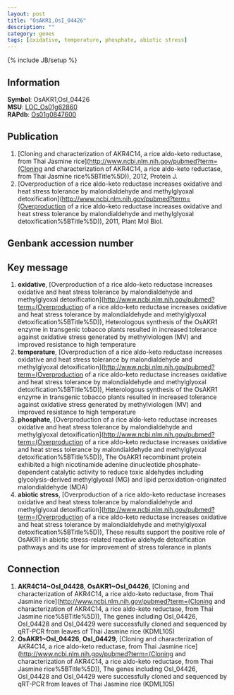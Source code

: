 ```yaml
---
layout: post
title: "OsAKR1,OsI_04426"
description: ""
category: genes
tags: [oxidative, temperature, phosphate, abiotic stress]
---
```

{% include JB/setup %}

## Information
__Symbol__: OsAKR1,OsI_04426  
__MSU__: [LOC_Os01g62860](http://rice.plantbiology.msu.edu/cgi-bin/ORF_infopage.cgi?orf=LOC_Os01g62860)  
__RAPdb__: [Os01g0847600](http://rapdb.dna.affrc.go.jp/viewer/gbrowse_details/irgsp1?name=Os01g0847600)  

## Publication
1. [Cloning and characterization of AKR4C14, a rice aldo-keto reductase, from Thai Jasmine rice](http://www.ncbi.nlm.nih.gov/pubmed?term=(Cloning and characterization of AKR4C14, a rice aldo-keto reductase, from Thai Jasmine rice%5BTitle%5D)), 2012, Protein J.
2. [Overproduction of a rice aldo-keto reductase increases oxidative and heat stress tolerance by malondialdehyde and methylglyoxal detoxification](http://www.ncbi.nlm.nih.gov/pubmed?term=(Overproduction of a rice aldo-keto reductase increases oxidative and heat stress tolerance by malondialdehyde and methylglyoxal detoxification%5BTitle%5D)), 2011, Plant Mol Biol.

## Genbank accession number

## Key message
1. __oxidative__, [Overproduction of a rice aldo-keto reductase increases oxidative and heat stress tolerance by malondialdehyde and methylglyoxal detoxification](http://www.ncbi.nlm.nih.gov/pubmed?term=(Overproduction of a rice aldo-keto reductase increases oxidative and heat stress tolerance by malondialdehyde and methylglyoxal detoxification%5BTitle%5D)),  Heterologous synthesis of the OsAKR1 enzyme in transgenic tobacco plants resulted in increased tolerance against oxidative stress generated by methylviologen (MV) and improved resistance to high temperature
2. __temperature__, [Overproduction of a rice aldo-keto reductase increases oxidative and heat stress tolerance by malondialdehyde and methylglyoxal detoxification](http://www.ncbi.nlm.nih.gov/pubmed?term=(Overproduction of a rice aldo-keto reductase increases oxidative and heat stress tolerance by malondialdehyde and methylglyoxal detoxification%5BTitle%5D)),  Heterologous synthesis of the OsAKR1 enzyme in transgenic tobacco plants resulted in increased tolerance against oxidative stress generated by methylviologen (MV) and improved resistance to high temperature
3. __phosphate__, [Overproduction of a rice aldo-keto reductase increases oxidative and heat stress tolerance by malondialdehyde and methylglyoxal detoxification](http://www.ncbi.nlm.nih.gov/pubmed?term=(Overproduction of a rice aldo-keto reductase increases oxidative and heat stress tolerance by malondialdehyde and methylglyoxal detoxification%5BTitle%5D)),  The OsAKR1 recombinant protein exhibited a high nicotinamide adenine dinucleotide phosphate-dependent catalytic activity to reduce toxic aldehydes including glycolysis-derived methylglyoxal (MG) and lipid peroxidation-originated malondialdehyde (MDA)
4. __abiotic stress__, [Overproduction of a rice aldo-keto reductase increases oxidative and heat stress tolerance by malondialdehyde and methylglyoxal detoxification](http://www.ncbi.nlm.nih.gov/pubmed?term=(Overproduction of a rice aldo-keto reductase increases oxidative and heat stress tolerance by malondialdehyde and methylglyoxal detoxification%5BTitle%5D)),  These results support the positive role of OsAKR1 in abiotic stress-related reactive aldehyde detoxification pathways and its use for improvement of stress tolerance in plants

## Connection
1. __AKR4C14~OsI_04428__, __OsAKR1~OsI_04426__, [Cloning and characterization of AKR4C14, a rice aldo-keto reductase, from Thai Jasmine rice](http://www.ncbi.nlm.nih.gov/pubmed?term=(Cloning and characterization of AKR4C14, a rice aldo-keto reductase, from Thai Jasmine rice%5BTitle%5D)),  The genes including OsI_04426, OsI_04428 and OsI_04429 were successfully cloned and sequenced by qRT-PCR from leaves of Thai Jasmine rice (KDML105)
2. __OsAKR1~OsI_04426__, __OsI_04429__, [Cloning and characterization of AKR4C14, a rice aldo-keto reductase, from Thai Jasmine rice](http://www.ncbi.nlm.nih.gov/pubmed?term=(Cloning and characterization of AKR4C14, a rice aldo-keto reductase, from Thai Jasmine rice%5BTitle%5D)),  The genes including OsI_04426, OsI_04428 and OsI_04429 were successfully cloned and sequenced by qRT-PCR from leaves of Thai Jasmine rice (KDML105)


